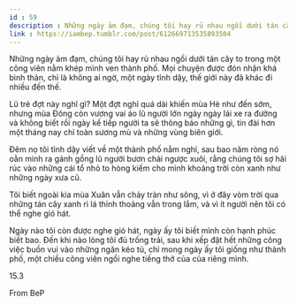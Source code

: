 ```yaml
---
id : 59
description : Những ngày ảm đạm, chúng tôi hay rủ nhau ngồi dưới tán cây to trong một công viên nằm khép mình ven thành phố. Mọi chuyện được đón nhận khá bình thản, chỉ là không ai ngờ, một ngày tỉnh dậy, thế giới này đã khác đi nhiều đến thế.
link : https://iambep.tumblr.com/post/612669713535893504
---
```


Những ngày ảm đạm, chúng tôi hay rủ nhau ngồi dưới tán cây to trong một
công viên nằm khép mình ven thành phố. Mọi chuyện được đón nhận khá bình
thản, chỉ là không ai ngờ, một ngày tỉnh dậy, thế giới này đã khác đi nhiều
đến thế.

Lũ trẻ đợt này nghĩ gì? Một đợt nghỉ quá dài khiến mùa Hè như đến sớm, nhưng
mùa Đông còn vương vai áo lũ người lớn ngày ngày lái xe ra đường và không
biết rồi ngày kế tiếp người ta sẽ thông báo những gì, tin đài hơn một tháng
nay chỉ toàn sương mù và những vùng biên giới.

Đêm nọ tôi tỉnh dậy viết về một thành phố nằm nghỉ, sau bao năm ròng nó
oằn mình ra gánh gồng lũ người bươn chải ngược xuôi, rằng chúng tôi sợ hãi
rúc vào những cái tổ nhỏ to hòng kiếm cho mình khoảng trời còn xanh như
những ngày xưa cũ.

Tôi biết ngoài kia mùa Xuân vẫn chảy tràn như sông, vì ở đây vòm trời qua
những tán cây xanh rì lá thỉnh thoảng vẫn trong lắm, và vì ít người nên
tôi có thể nghe gió hát.

Ngày nào tôi còn được nghe gió hát, ngày ấy tôi biết mình còn hạnh phúc
biết bao. Đến khi nào lòng tôi đủ trống trải, sau khi xếp đặt hết những
công việc buồn vui vào những ngăn kéo tủ, chỉ mong ngày ấy tôi giống như
thành phố, một chiều công viên ngồi nghe tiếng thở của của riêng mình.

15.3

From BeP